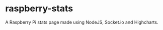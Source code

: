 raspberry-stats
===============

A Raspberry Pi stats page made using NodeJS, Socket.io and Highcharts.
